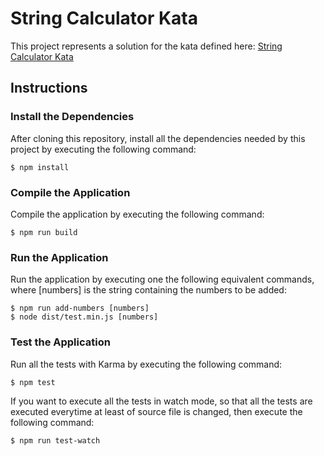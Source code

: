 # String Calculator Kata
This project represents a solution for the kata defined here: [String Calculator Kata](https://github.com/wonderflow-bv/string-calculator-kata)

## Instructions

### Install the Dependencies
After cloning this repository, install all the dependencies needed by this project by executing the following command:

    $ npm install

### Compile the Application
Compile the application by executing the following command:

    $ npm run build

### Run the Application
Run the application by executing one the following equivalent commands, where [numbers] is the string containing the
numbers to be added:

    $ npm run add-numbers [numbers]
    $ node dist/test.min.js [numbers]

### Test the Application
Run all the tests with Karma by executing the following command:

    $ npm test

If you want to execute all the tests in watch mode, so that all the tests are executed everytime at least of source file
is changed, then execute the following command:

    $ npm run test-watch
